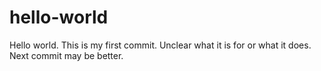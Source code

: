 hello-world
===========
Hello world. This is my first commit. Unclear what it is for or what it does. Next commit may be better. 
